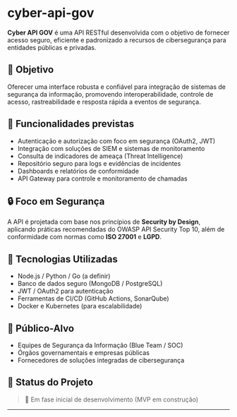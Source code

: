 # cyber-api-gov

**Cyber API GOV** é uma API RESTful desenvolvida com o objetivo de fornecer acesso seguro, eficiente e padronizado a recursos de cibersegurança para entidades públicas e privadas.

## 📌 Objetivo

Oferecer uma interface robusta e confiável para integração de sistemas de segurança da informação, promovendo interoperabilidade, controle de acesso, rastreabilidade e resposta rápida a eventos de segurança.

## 🚀 Funcionalidades previstas

- Autenticação e autorização com foco em segurança (OAuth2, JWT)
- Integração com soluções de SIEM e sistemas de monitoramento
- Consulta de indicadores de ameaça (Threat Intelligence)
- Repositório seguro para logs e evidências de incidentes
- Dashboards e relatórios de conformidade
- API Gateway para controle e monitoramento de chamadas

## 🔒 Foco em Segurança

A API é projetada com base nos princípios de **Security by Design**, aplicando práticas recomendadas do OWASP API Security Top 10, além de conformidade com normas como **ISO 27001** e **LGPD**.

## 🧩 Tecnologias Utilizadas

- Node.js / Python / Go (a definir)
- Banco de dados seguro (MongoDB / PostgreSQL)
- JWT / OAuth2 para autenticação
- Ferramentas de CI/CD (GitHub Actions, SonarQube)
- Docker e Kubernetes (para escalabilidade)

## 👥 Público-Alvo

- Equipes de Segurança da Informação (Blue Team / SOC)
- Órgãos governamentais e empresas públicas
- Fornecedores de soluções integradas de cibersegurança

## 📄 Status do Projeto

> 🔧 Em fase inicial de desenvolvimento (MVP em construção)

---
